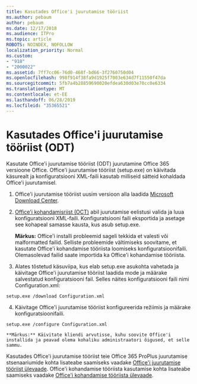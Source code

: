 ```yaml
---
title: Kasutades Office'i juurutamise tööriist
ms.author: pebaum
author: pebaum
ms.date: 12/17/2018
ms.audience: ITPro
ms.topic: article
ROBOTS: NOINDEX, NOFOLLOW
localization_priority: Normal
ms.custom:
- "918"
- "2000022"
ms.assetid: 7ff7cc06-76d0-468f-bd66-3f2760750d04
ms.openlocfilehash: 998f914f38fa9d1925f7003e634d7f11550f47da
ms.sourcegitcommit: 5fb7a4b28859690020efdea630d03e70cc0e6334
ms.translationtype: MT
ms.contentlocale: et-EE
ms.lasthandoff: 06/28/2019
ms.locfileid: "35365521"
---
```

# <a name="using-the-office-deployment-tool-odt"></a>Kasutades Office'i juurutamise tööriist (ODT)

Kasutate Office'i juurutamise tööriist (ODT) juurutamine Office 365 versioone Office. Office'i juurutamise tööriist (setup.exe) on käivitada käsurealt ja konfiguratsiooni XML-faili kasutab milliseid sätteid kohaldada Office'i juurutamisel.
  
1. Office'i juurutamise tööriist uusim versioon alla laadida [Microsoft Download Center](http://go.microsoft.com/fwlink/p/?LinkID=626065).

2. [Office'i kohandamisriist (OCT)](https://config.office.com) abil juurutamise eelistusi valida ja luua konfiguratsiooni XML-faili. Konfiguratsiooni faili eksportida ja asetage see kohapeal samasse kausta, kus asub setup.exe.

    **Märkus:** Office'i installi probleemid sageli tekkida et valesti või malformatted failid. Selliste probleemide vältimiseks soovitame, et kasutate Office'i kohandamise tööriista loomiseks konfiguratsioonifaili. Olemasolevad failid saate importida ka Office'i kohandamise tööriista.

3. Alates tõstetud käsuviipa, kus elab setup.exe asukohta vahetada ja käivitage Office'i juurutamise tööriist laadida mode ja määrake salvestatud konfiguratsiooni fail. Selles näites konfiguratsiooni faili nimi Configuration.xml:
    
  ```
  setup.exe /download Configuration.xml  
  ```

4. Käivitage Office'i juurutamise tööriist konfigureerida režiimis ja määrake konfiguratsioonifaili.
    
  ```
  setup.exe /configure Configuration.xml
  ```

    **Märkus:** Käivitate kliendi arvutisse, kuhu soovite Office'i installida ja peavad olema kohaliku administraatori õigused, et selle sammu.

Kasutades Office'i juurutamise tööriist teie Office 365 ProPlus juurutamise stsenaariumide kohta lisateabe saamiseks vaadake [Office'i juurutamise tööriist ülevaade](https://docs.microsoft.com/deployoffice/overview-of-the-office-2016-deployment-tool). Office'i kohandamise tööriista kasutamise kohta lisateabe saamiseks vaadake [Office'i kohandamise tööriista ülevaade](https://docs.microsoft.com/DeployOffice/overview-of-the-office-customization-tool-for-click-to-run).
